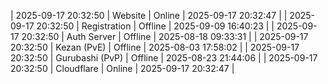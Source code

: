 | 2025-09-17 20:32:50 | Website | Online | 2025-09-17 20:32:47 |
| 2025-09-17 20:32:50 | Registration | Offline | 2025-09-09 16:40:23 |
| 2025-09-17 20:32:50 | Auth Server | Offline | 2025-08-18 09:33:31 |
| 2025-09-17 20:32:50 | Kezan (PvE) | Offline | 2025-08-03 17:58:02 |
| 2025-09-17 20:32:50 | Gurubashi (PvP) | Offline | 2025-08-23 21:44:06 |
| 2025-09-17 20:32:50 | Cloudflare | Online | 2025-09-17 20:32:47 |
